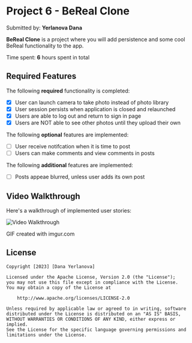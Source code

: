 # Project 6 - **BeReal Clone**

Submitted by: **Yerlanova Dana**

**BeReal Clone** is a project where you will add persistence and some cool BeReal functionality to the app.

Time spent: **6** hours spent in total

## Required Features

The following **required** functionality is completed:

- [x] User can launch camera to take photo instead of photo library
- [x] User session persists when application is closed and relaunched
- [x] Users are able to log out and return to sign in page
- [x] Users are NOT able to see other photos until they upload their own	
 
The following **optional** features are implemented:

- [ ] User receive notifcation when it is time to post
- [ ] Users can make comments and view comments in posts	

The following **additional** features are implemented:

- [ ] Posts appeae blurred, unless user adds its own post

## Video Walkthrough

Here's a walkthrough of implemented user stories:

<img src='https://imgur.com/a/yqTK5yj' title='Video Walkthrough' width='' alt='Video Walkthrough' />



GIF created with imgur.com 


## License

    Copyright [2023] [Dana Yerlanova]

    Licensed under the Apache License, Version 2.0 (the "License");
    you may not use this file except in compliance with the License.
    You may obtain a copy of the License at

        http://www.apache.org/licenses/LICENSE-2.0

    Unless required by applicable law or agreed to in writing, software
    distributed under the License is distributed on an "AS IS" BASIS,
    WITHOUT WARRANTIES OR CONDITIONS OF ANY KIND, either express or implied.
    See the License for the specific language governing permissions and
    limitations under the License. 
